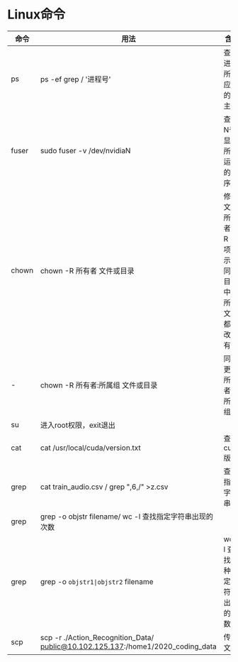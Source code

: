 Linux命令
========
命令|用法|含义
----|----|----
ps|ps -ef grep / '进程号' |查看进程所对应的的宿主
fuser|sudo fuser -v /dev/nvidiaN |查看N号显卡所有运行的程序
chown|chown -R 所有者 文件或目录 |修改文件所有者 -R 选项表示连同子目录中的所有文件都更改所有者 
-|chown -R 所有者:所属组 文件或目录 |同时更改所有者和所属组
su| 进入root权限，exit退出
cat| cat /usr/local/cuda/version.txt |查看cuda版本
grep| cat train_audio.csv / grep ",6,/" >z.csv |查找指定字符串
grep| grep -o objstr filename/ wc -l 查找指定字符串出现的次数
grep| grep -o `objstr1\|objstr2` filename|wc -l 查找多种指定字符串出现的次数
scp |scp -r ./Action_Recognition_Data/ public@10.102.125.137:/home1/2020_coding_data|传输文件
